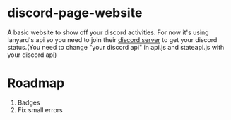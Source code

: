 # discord-page-website
A basic website to show off your discord activities. For now it's using lanyard's api so you need to join their [discord server](https://discord.gg/lanyard) to get your discord status.(You need to change "your discord api" in api.js and stateapi.js with your discord api)
# Roadmap
1. Badges
2. Fix small errors
